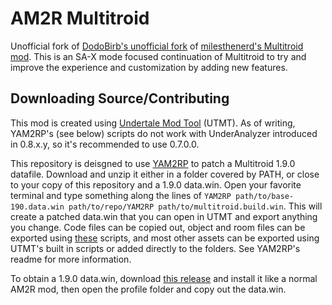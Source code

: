 # AM2R Multitroid
Unofficial fork of
[DodoBirb's unofficial fork](https://github.com/DodoBirby/AM2R-Multitroid-Unofficial-Patch/) of
[milesthenerd's Multitroid mod](https://github.com/milesthenerd/AM2R-Multitroid).
This is an SA-X mode focused continuation of Multitroid to try and improve the experience and
customization by adding new features.

## Downloading Source/Contributing
This mod is created using [Undertale Mod Tool](https://github.com/krzys-h/UndertaleModTool)
(UTMT). As of writing, YAM2RP's (see below) scripts do not work with UnderAnalyzer introduced
in 0.8.x.y, so it's recommended to use 0.7.0.0.

This repository is deisgned to use [YAM2RP](https://github.com/DodoBirby/YAM2RP) to patch a
Multitroid 1.9.0 datafile. Download and unzip it either in a folder covered by PATH, or close
to your copy of this repository and a 1.9.0 data.win. Open your favorite terminal and type
something along the lines of 
`YAM2RP path/to/base-190.data.win path/to/repo/YAM2RP path/to/multitroid.build.win`.
This will create a patched data.win that you can open in UTMT and export anything you change.
Code files can be copied out, object and room files can be exported using
[these](https://github.com/DodoBirby/YAM2RP/tree/main/ExportScripts) scripts, and most other
assets can be exported using UTMT's built in scripts or added directly to the folders. See
YAM2RP's readme for more information.

To obtain a 1.9.0 data.win, download
[this release](https://github.com/VanessaMae1087/AM2R-Multitroid-Unofficial-Unofficial/releases/tag/1.9.0)
and install it like a normal AM2R mod, then open the profile folder and copy out the data.win.